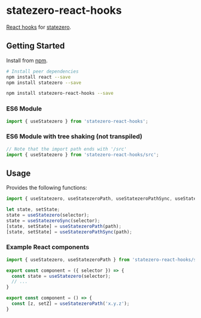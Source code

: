 # statezero-react-hooks

[React hooks](https://reactjs.org/docs/hooks-intro.html) for [statezero](https://github.com/andornaut/statezero).

## Getting Started

Install from [npm](https://www.npmjs.com/package/statezero-react-hooks).

```bash
# Install peer dependencies
npm install react --save
npm install statezero --save

npm install statezero-react-hooks --save
```

### ES6 Module

```javascript
import { useStatezero } from 'statezero-react-hooks';
```

### ES6 Module with tree shaking (not transpiled)

```javascript
// Note that the import path ends with '/src'
import { useStatezero } from 'statezero-react-hooks/src';
```

## Usage

Provides the following functions:

```javascript
import { useStatezero, useStatezeroPath, useStatezeroPathSync, useStatezeroSync } from 'statezero-react-hooks';

let state, setState;
state = useStatezero(selector);
state = useStatezeroSync(selector);
[state, setState] = useStatezeroPath(path);
[state, setState] = useStatezeroPathSync(path);
```

### Example React components

```javascript
import { useStatezero, useStatezeroPath } from 'statezero-react-hooks/src';

export const component = ({ selector }) => {
  const state = useStatezero(selector);
  // ...
}

export const component = () => {
  const [z, setZ] = useStatezeroPath('x.y.z');
}
```
